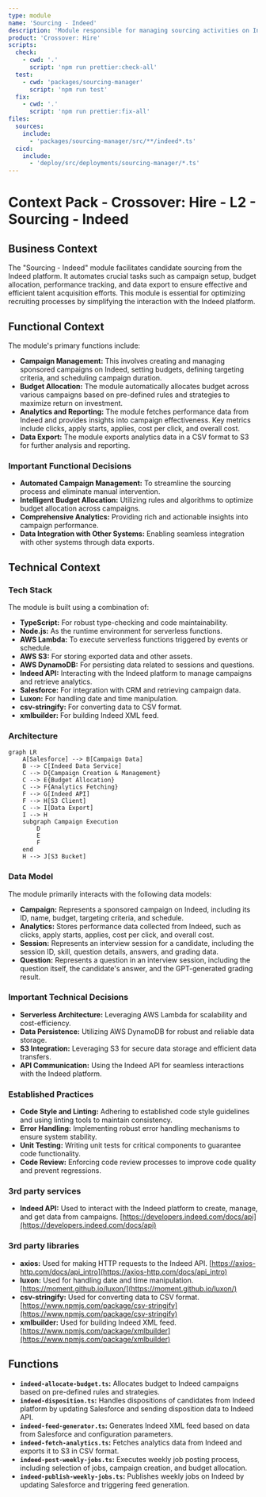 ```yaml
---
type: module
name: 'Sourcing - Indeed'
description: 'Module responsible for managing sourcing activities on Indeed platform, including campaign creation, budget allocation, analytics, and data export.'
product: 'Crossover: Hire'
scripts:
  check:
    - cwd: '.'
      script: 'npm run prettier:check-all'
  test:
    - cwd: 'packages/sourcing-manager'
      script: 'npm run test'
  fix:
    - cwd: '.'
      script: 'npm run prettier:fix-all'
files:
  sources:
    include:
      - 'packages/sourcing-manager/src/**/indeed*.ts'
  cicd:
    include:
      - 'deploy/src/deployments/sourcing-manager/*.ts'
---
```


# Context Pack - Crossover: Hire - L2 - Sourcing - Indeed

## Business Context

The "Sourcing - Indeed" module facilitates candidate sourcing from the Indeed platform.
It automates crucial tasks such as campaign setup, budget allocation, performance tracking,
and data export to ensure effective and efficient talent acquisition efforts.
This module is essential for optimizing recruiting processes by simplifying the interaction with the Indeed platform.

## Functional Context

The module's primary functions include:

- **Campaign Management:** This involves creating and managing sponsored campaigns on Indeed, setting budgets, defining targeting criteria, and scheduling campaign duration.
- **Budget Allocation:** The module automatically allocates budget across various campaigns based on pre-defined rules and strategies to maximize return on investment.
- **Analytics and Reporting:** The module fetches performance data from Indeed and provides insights into campaign effectiveness. Key metrics include clicks, apply starts, applies, cost per click, and overall cost.
- **Data Export:** The module exports analytics data in a CSV format to S3 for further analysis and reporting.

### Important Functional Decisions

- **Automated Campaign Management:** To streamline the sourcing process and eliminate manual intervention.
- **Intelligent Budget Allocation:** Utilizing rules and algorithms to optimize budget allocation across campaigns.
- **Comprehensive Analytics:** Providing rich and actionable insights into campaign performance.
- **Data Integration with Other Systems:** Enabling seamless integration with other systems through data exports.

## Technical Context

### Tech Stack

The module is built using a combination of:

- **TypeScript:** For robust type-checking and code maintainability.
- **Node.js:** As the runtime environment for serverless functions.
- **AWS Lambda:** To execute serverless functions triggered by events or schedule.
- **AWS S3:** For storing exported data and other assets.
- **AWS DynamoDB:** For persisting data related to sessions and questions.
- **Indeed API:** Interacting with the Indeed platform to manage campaigns and retrieve analytics.
- **Salesforce:** For integration with CRM and retrieving campaign data.
- **Luxon:** For handling date and time manipulation.
- **csv-stringify:** For converting data to CSV format.
- **xmlbuilder:** For building Indeed XML feed.

### Architecture

```mermaid
graph LR
    A[Salesforce] --> B[Campaign Data]
    B --> C[Indeed Data Service]
    C --> D{Campaign Creation & Management}
    C --> E{Budget Allocation}
    C --> F{Analytics Fetching}
    F --> G[Indeed API]
    F --> H[S3 Client]
    C --> I[Data Export]
    I --> H
    subgraph Campaign Execution
        D
        E
        F
    end
    H --> J[S3 Bucket]
```

### Data Model

The module primarily interacts with the following data models:

- **Campaign:** Represents a sponsored campaign on Indeed, including its ID, name, budget, targeting criteria, and schedule.
- **Analytics:** Stores performance data collected from Indeed, such as clicks, apply starts, applies, cost per click, and overall cost.
- **Session:** Represents an interview session for a candidate, including the session ID, skill, question details, answers, and grading data.
- **Question:** Represents a question in an interview session, including the question itself, the candidate's answer, and the GPT-generated grading result.

### Important Technical Decisions

- **Serverless Architecture:** Leveraging AWS Lambda for scalability and cost-efficiency.
- **Data Persistence:** Utilizing AWS DynamoDB for robust and reliable data storage.
- **S3 Integration:** Leveraging S3 for secure data storage and efficient data transfers.
- **API Communication:** Using the Indeed API for seamless interactions with the Indeed platform.

### Established Practices

- **Code Style and Linting:** Adhering to established code style guidelines and using linting tools to maintain consistency.
- **Error Handling:** Implementing robust error handling mechanisms to ensure system stability.
- **Unit Testing:** Writing unit tests for critical components to guarantee code functionality.
- **Code Review:** Enforcing code review processes to improve code quality and prevent regressions.

### 3rd party services

- **Indeed API:** Used to interact with the Indeed platform to create, manage, and get data from campaigns. [https://developers.indeed.com/docs/api](https://developers.indeed.com/docs/api)

### 3rd party libraries

- **axios:** Used for making HTTP requests to the Indeed API. [https://axios-http.com/docs/api_intro](https://axios-http.com/docs/api_intro)
- **luxon:** Used for handling date and time manipulation. [https://moment.github.io/luxon/](https://moment.github.io/luxon/)
- **csv-stringify:** Used for converting data to CSV format. [https://www.npmjs.com/package/csv-stringify](https://www.npmjs.com/package/csv-stringify)
- **xmlbuilder:** Used for building Indeed XML feed. [https://www.npmjs.com/package/xmlbuilder](https://www.npmjs.com/package/xmlbuilder)

## Functions

- **`indeed-allocate-budget.ts`:** Allocates budget to Indeed campaigns based on pre-defined rules and strategies.
- **`indeed-disposition.ts`:** Handles dispositions of candidates from Indeed platform by updating Salesforce and sending disposition data to Indeed API.
- **`indeed-feed-generator.ts`:** Generates Indeed XML feed based on data from Salesforce and configuration parameters.
- **`indeed-fetch-analytics.ts`:** Fetches analytics data from Indeed and exports it to S3 in CSV format.
- **`indeed-post-weekly-jobs.ts`:** Executes weekly job posting process, including selection of jobs, campaign creation, and budget allocation.
- **`indeed-publish-weekly-jobs.ts`:** Publishes weekly jobs on Indeed by updating Salesforce and triggering feed generation.
